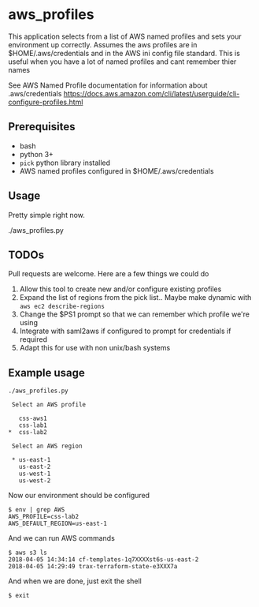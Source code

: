 # aws_profiles

This application selects from a list of AWS named profiles and sets your environment
up correctly. Assumes the aws profiles are in $HOME/.aws/credentials and in the
AWS ini config file standard.
This is useful when you have a lot of named profiles and cant remember thier names

See AWS Named Profile documentation for information about .aws/credentials
https://docs.aws.amazon.com/cli/latest/userguide/cli-configure-profiles.html

## Prerequisites
* bash
* python 3+
* `pick` python library installed
* AWS named profiles configured in $HOME/.aws/credentials

## Usage

Pretty simple right now. 

./aws_profiles.py

## TODOs 

Pull requests are welcome. Here are a few things we could do

1. Allow this tool to create new and/or configure existing profiles
2. Expand the list of regions from the pick list.. Maybe make dynamic with `aws
	 ec2 describe-regions`
3. Change the $PS1 prompt so that we can remember which profile we're using
4. Integrate with saml2aws if configured to prompt for credentials if required
5. Adapt this for use with non unix/bash systems


## Example usage
```
./aws_profiles.py

 Select an AWS profile

   css-aws1
   css-lab1
*  css-lab2

 Select an AWS region

 * us-east-1
   us-east-2
   us-west-1
   us-west-2
```

Now our environment should be configured
```
$ env | grep AWS
AWS_PROFILE=css-lab2
AWS_DEFAULT_REGION=us-east-1
```

And we can run AWS commands
```
$ aws s3 ls
2018-04-05 14:34:14 cf-templates-1q7XXXXst6s-us-east-2
2018-04-05 14:29:49 trax-terraform-state-e3XXX7a
```

And when we are done, just exit the shell
```
$ exit
```

